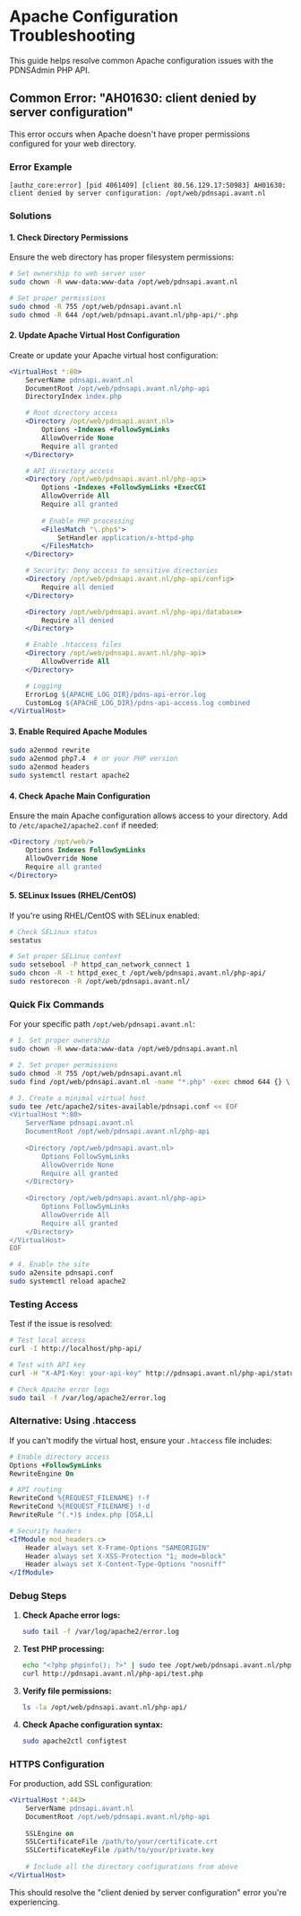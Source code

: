 # Apache Configuration Troubleshooting

This guide helps resolve common Apache configuration issues with the PDNSAdmin PHP API.

## Common Error: "AH01630: client denied by server configuration"

This error occurs when Apache doesn't have proper permissions configured for your web directory.

### Error Example
```
[authz_core:error] [pid 4061409] [client 80.56.129.17:50983] AH01630: client denied by server configuration: /opt/web/pdnsapi.avant.nl
```

### Solutions

#### 1. Check Directory Permissions

Ensure the web directory has proper filesystem permissions:

```bash
# Set ownership to web server user
sudo chown -R www-data:www-data /opt/web/pdnsapi.avant.nl

# Set proper permissions
sudo chmod -R 755 /opt/web/pdnsapi.avant.nl
sudo chmod -R 644 /opt/web/pdnsapi.avant.nl/php-api/*.php
```

#### 2. Update Apache Virtual Host Configuration

Create or update your Apache virtual host configuration:

```apache
<VirtualHost *:80>
    ServerName pdnsapi.avant.nl
    DocumentRoot /opt/web/pdnsapi.avant.nl/php-api
    DirectoryIndex index.php

    # Root directory access
    <Directory /opt/web/pdnsapi.avant.nl>
        Options -Indexes +FollowSymLinks
        AllowOverride None
        Require all granted
    </Directory>

    # API directory access
    <Directory /opt/web/pdnsapi.avant.nl/php-api>
        Options -Indexes +FollowSymLinks +ExecCGI
        AllowOverride All
        Require all granted
        
        # Enable PHP processing
        <FilesMatch "\.php$">
            SetHandler application/x-httpd-php
        </FilesMatch>
    </Directory>

    # Security: Deny access to sensitive directories
    <Directory /opt/web/pdnsapi.avant.nl/php-api/config>
        Require all denied
    </Directory>

    <Directory /opt/web/pdnsapi.avant.nl/php-api/database>
        Require all denied
    </Directory>

    # Enable .htaccess files
    <Directory /opt/web/pdnsapi.avant.nl/php-api>
        AllowOverride All
    </Directory>

    # Logging
    ErrorLog ${APACHE_LOG_DIR}/pdns-api-error.log
    CustomLog ${APACHE_LOG_DIR}/pdns-api-access.log combined
</VirtualHost>
```

#### 3. Enable Required Apache Modules

```bash
sudo a2enmod rewrite
sudo a2enmod php7.4  # or your PHP version
sudo a2enmod headers
sudo systemctl restart apache2
```

#### 4. Check Apache Main Configuration

Ensure the main Apache configuration allows access to your directory. Add to `/etc/apache2/apache2.conf` if needed:

```apache
<Directory /opt/web/>
    Options Indexes FollowSymLinks
    AllowOverride None
    Require all granted
</Directory>
```

#### 5. SELinux Issues (RHEL/CentOS)

If you're using RHEL/CentOS with SELinux enabled:

```bash
# Check SELinux status
sestatus

# Set proper SELinux context
sudo setsebool -P httpd_can_network_connect 1
sudo chcon -R -t httpd_exec_t /opt/web/pdnsapi.avant.nl/php-api/
sudo restorecon -R /opt/web/pdnsapi.avant.nl/
```

### Quick Fix Commands

For your specific path `/opt/web/pdnsapi.avant.nl`:

```bash
# 1. Set proper ownership
sudo chown -R www-data:www-data /opt/web/pdnsapi.avant.nl

# 2. Set proper permissions
sudo chmod -R 755 /opt/web/pdnsapi.avant.nl
sudo find /opt/web/pdnsapi.avant.nl -name "*.php" -exec chmod 644 {} \;

# 3. Create a minimal virtual host
sudo tee /etc/apache2/sites-available/pdnsapi.conf << EOF
<VirtualHost *:80>
    ServerName pdnsapi.avant.nl
    DocumentRoot /opt/web/pdnsapi.avant.nl/php-api
    
    <Directory /opt/web/pdnsapi.avant.nl>
        Options FollowSymLinks
        AllowOverride None
        Require all granted
    </Directory>
    
    <Directory /opt/web/pdnsapi.avant.nl/php-api>
        Options FollowSymLinks
        AllowOverride All
        Require all granted
    </Directory>
</VirtualHost>
EOF

# 4. Enable the site
sudo a2ensite pdnsapi.conf
sudo systemctl reload apache2
```

### Testing Access

Test if the issue is resolved:

```bash
# Test local access
curl -I http://localhost/php-api/

# Test with API key
curl -H "X-API-Key: your-api-key" http://pdnsapi.avant.nl/php-api/status

# Check Apache error logs
sudo tail -f /var/log/apache2/error.log
```

### Alternative: Using .htaccess

If you can't modify the virtual host, ensure your `.htaccess` file includes:

```apache
# Enable directory access
Options +FollowSymLinks
RewriteEngine On

# API routing
RewriteCond %{REQUEST_FILENAME} !-f
RewriteCond %{REQUEST_FILENAME} !-d
RewriteRule ^(.*)$ index.php [QSA,L]

# Security headers
<IfModule mod_headers.c>
    Header always set X-Frame-Options "SAMEORIGIN"
    Header always set X-XSS-Protection "1; mode=block"
    Header always set X-Content-Type-Options "nosniff"
</IfModule>
```

### Debug Steps

1. **Check Apache error logs:**
   ```bash
   sudo tail -f /var/log/apache2/error.log
   ```

2. **Test PHP processing:**
   ```bash
   echo "<?php phpinfo(); ?>" | sudo tee /opt/web/pdnsapi.avant.nl/php-api/test.php
   curl http://pdnsapi.avant.nl/php-api/test.php
   ```

3. **Verify file permissions:**
   ```bash
   ls -la /opt/web/pdnsapi.avant.nl/php-api/
   ```

4. **Check Apache configuration syntax:**
   ```bash
   sudo apache2ctl configtest
   ```

### HTTPS Configuration

For production, add SSL configuration:

```apache
<VirtualHost *:443>
    ServerName pdnsapi.avant.nl
    DocumentRoot /opt/web/pdnsapi.avant.nl/php-api
    
    SSLEngine on
    SSLCertificateFile /path/to/your/certificate.crt
    SSLCertificateKeyFile /path/to/your/private.key
    
    # Include all the directory configurations from above
</VirtualHost>
```

This should resolve the "client denied by server configuration" error you're experiencing.
